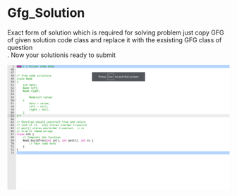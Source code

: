 # Gfg_Solution
Exact form of solution which is required for solving problem
 just copy GFG of given solution code  class and 
replace  it with the exsisting GFG class of question   
. Now your solutionis ready to submit 
 
 ![](SC_img/sc.png)


